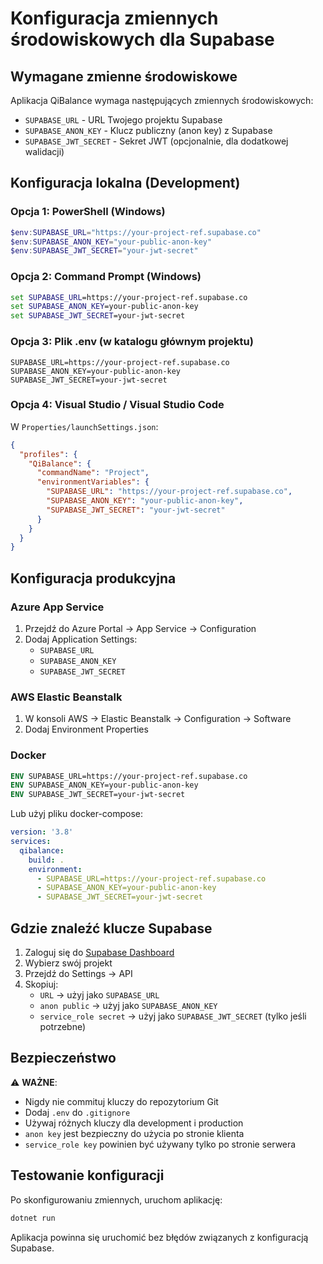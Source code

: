# Konfiguracja zmiennych środowiskowych dla Supabase

## Wymagane zmienne środowiskowe

Aplikacja QiBalance wymaga następujących zmiennych środowiskowych:

- `SUPABASE_URL` - URL Twojego projektu Supabase
- `SUPABASE_ANON_KEY` - Klucz publiczny (anon key) z Supabase
- `SUPABASE_JWT_SECRET` - Sekret JWT (opcjonalnie, dla dodatkowej walidacji)

## Konfiguracja lokalna (Development)

### Opcja 1: PowerShell (Windows)
```powershell
$env:SUPABASE_URL="https://your-project-ref.supabase.co"
$env:SUPABASE_ANON_KEY="your-public-anon-key"
$env:SUPABASE_JWT_SECRET="your-jwt-secret"
```

### Opcja 2: Command Prompt (Windows)
```cmd
set SUPABASE_URL=https://your-project-ref.supabase.co
set SUPABASE_ANON_KEY=your-public-anon-key
set SUPABASE_JWT_SECRET=your-jwt-secret
```

### Opcja 3: Plik .env (w katalogu głównym projektu)
```env
SUPABASE_URL=https://your-project-ref.supabase.co
SUPABASE_ANON_KEY=your-public-anon-key
SUPABASE_JWT_SECRET=your-jwt-secret
```

### Opcja 4: Visual Studio / Visual Studio Code
W `Properties/launchSettings.json`:
```json
{
  "profiles": {
    "QiBalance": {
      "commandName": "Project",
      "environmentVariables": {
        "SUPABASE_URL": "https://your-project-ref.supabase.co",
        "SUPABASE_ANON_KEY": "your-public-anon-key",
        "SUPABASE_JWT_SECRET": "your-jwt-secret"
      }
    }
  }
}
```

## Konfiguracja produkcyjna

### Azure App Service
1. Przejdź do Azure Portal → App Service → Configuration
2. Dodaj Application Settings:
   - `SUPABASE_URL`
   - `SUPABASE_ANON_KEY`
   - `SUPABASE_JWT_SECRET`

### AWS Elastic Beanstalk
1. W konsoli AWS → Elastic Beanstalk → Configuration → Software
2. Dodaj Environment Properties

### Docker
```dockerfile
ENV SUPABASE_URL=https://your-project-ref.supabase.co
ENV SUPABASE_ANON_KEY=your-public-anon-key
ENV SUPABASE_JWT_SECRET=your-jwt-secret
```

Lub użyj pliku docker-compose:
```yaml
version: '3.8'
services:
  qibalance:
    build: .
    environment:
      - SUPABASE_URL=https://your-project-ref.supabase.co
      - SUPABASE_ANON_KEY=your-public-anon-key
      - SUPABASE_JWT_SECRET=your-jwt-secret
```

## Gdzie znaleźć klucze Supabase

1. Zaloguj się do [Supabase Dashboard](https://supabase.com/dashboard)
2. Wybierz swój projekt
3. Przejdź do Settings → API
4. Skopiuj:
   - `URL` → użyj jako `SUPABASE_URL`
   - `anon public` → użyj jako `SUPABASE_ANON_KEY`
   - `service_role secret` → użyj jako `SUPABASE_JWT_SECRET` (tylko jeśli potrzebne)

## Bezpieczeństwo

⚠️ **WAŻNE**:
- Nigdy nie commituj kluczy do repozytorium Git
- Dodaj `.env` do `.gitignore`
- Używaj różnych kluczy dla development i production
- `anon key` jest bezpieczny do użycia po stronie klienta
- `service_role key` powinien być używany tylko po stronie serwera

## Testowanie konfiguracji

Po skonfigurowaniu zmiennych, uruchom aplikację:
```bash
dotnet run
```

Aplikacja powinna się uruchomić bez błędów związanych z konfiguracją Supabase. 